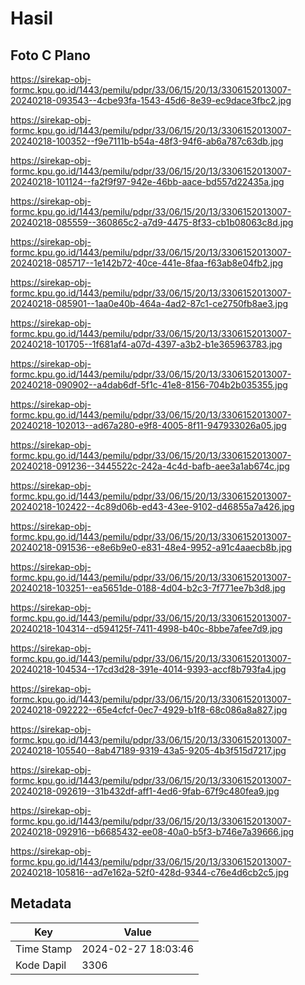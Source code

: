 # Hasil

## Foto C Plano

https://sirekap-obj-formc.kpu.go.id/1443/pemilu/pdpr/33/06/15/20/13/3306152013007-20240218-093543--4cbe93fa-1543-45d6-8e39-ec9dace3fbc2.jpg

https://sirekap-obj-formc.kpu.go.id/1443/pemilu/pdpr/33/06/15/20/13/3306152013007-20240218-100352--f9e7111b-b54a-48f3-94f6-ab6a787c63db.jpg

https://sirekap-obj-formc.kpu.go.id/1443/pemilu/pdpr/33/06/15/20/13/3306152013007-20240218-101124--fa2f9f97-942e-46bb-aace-bd557d22435a.jpg

https://sirekap-obj-formc.kpu.go.id/1443/pemilu/pdpr/33/06/15/20/13/3306152013007-20240218-085559--360865c2-a7d9-4475-8f33-cb1b08063c8d.jpg

https://sirekap-obj-formc.kpu.go.id/1443/pemilu/pdpr/33/06/15/20/13/3306152013007-20240218-085717--1e142b72-40ce-441e-8faa-f63ab8e04fb2.jpg

https://sirekap-obj-formc.kpu.go.id/1443/pemilu/pdpr/33/06/15/20/13/3306152013007-20240218-085901--1aa0e40b-464a-4ad2-87c1-ce2750fb8ae3.jpg

https://sirekap-obj-formc.kpu.go.id/1443/pemilu/pdpr/33/06/15/20/13/3306152013007-20240218-101705--1f681af4-a07d-4397-a3b2-b1e365963783.jpg

https://sirekap-obj-formc.kpu.go.id/1443/pemilu/pdpr/33/06/15/20/13/3306152013007-20240218-090902--a4dab6df-5f1c-41e8-8156-704b2b035355.jpg

https://sirekap-obj-formc.kpu.go.id/1443/pemilu/pdpr/33/06/15/20/13/3306152013007-20240218-102013--ad67a280-e9f8-4005-8f11-947933026a05.jpg

https://sirekap-obj-formc.kpu.go.id/1443/pemilu/pdpr/33/06/15/20/13/3306152013007-20240218-091236--3445522c-242a-4c4d-bafb-aee3a1ab674c.jpg

https://sirekap-obj-formc.kpu.go.id/1443/pemilu/pdpr/33/06/15/20/13/3306152013007-20240218-102422--4c89d06b-ed43-43ee-9102-d46855a7a426.jpg

https://sirekap-obj-formc.kpu.go.id/1443/pemilu/pdpr/33/06/15/20/13/3306152013007-20240218-091536--e8e6b9e0-e831-48e4-9952-a91c4aaecb8b.jpg

https://sirekap-obj-formc.kpu.go.id/1443/pemilu/pdpr/33/06/15/20/13/3306152013007-20240218-103251--ea5651de-0188-4d04-b2c3-7f771ee7b3d8.jpg

https://sirekap-obj-formc.kpu.go.id/1443/pemilu/pdpr/33/06/15/20/13/3306152013007-20240218-104314--d594125f-7411-4998-b40c-8bbe7afee7d9.jpg

https://sirekap-obj-formc.kpu.go.id/1443/pemilu/pdpr/33/06/15/20/13/3306152013007-20240218-104534--17cd3d28-391e-4014-9393-accf8b793fa4.jpg

https://sirekap-obj-formc.kpu.go.id/1443/pemilu/pdpr/33/06/15/20/13/3306152013007-20240218-092222--65e4cfcf-0ec7-4929-b1f8-68c086a8a827.jpg

https://sirekap-obj-formc.kpu.go.id/1443/pemilu/pdpr/33/06/15/20/13/3306152013007-20240218-105540--8ab47189-9319-43a5-9205-4b3f515d7217.jpg

https://sirekap-obj-formc.kpu.go.id/1443/pemilu/pdpr/33/06/15/20/13/3306152013007-20240218-092619--31b432df-aff1-4ed6-9fab-67f9c480fea9.jpg

https://sirekap-obj-formc.kpu.go.id/1443/pemilu/pdpr/33/06/15/20/13/3306152013007-20240218-092916--b6685432-ee08-40a0-b5f3-b746e7a39666.jpg

https://sirekap-obj-formc.kpu.go.id/1443/pemilu/pdpr/33/06/15/20/13/3306152013007-20240218-105816--ad7e162a-52f0-428d-9344-c76e4d6cb2c5.jpg


## Metadata

| Key        | Value               |
| ---------- | ------------------- |
| Time Stamp | 2024-02-27 18:03:46 |
| Kode Dapil | 3306                |



